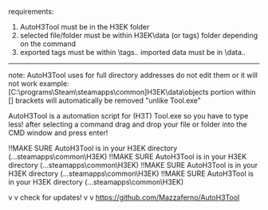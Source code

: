 requirements:
1. AutoH3Tool must be in the H3EK folder
2. selected file/folder must be within H3EK\data (or tags) folder depending on the command
3. exported tags must be within \tags\.. imported data must be in \data\..
-------------------------------------------------------------------------------------------
note: AutoH3Tool uses for full directory addresses do not edit them or it will not work
	example: [C:\programs\Steam\steamapps\common\]H3EK\data\objects
	portion within [] brackets will automatically be removed "unlike Tool.exe"

AutoH3Tool is a automation script for (H3T) Tool.exe 
so you have to type less! after selecting a command drag and drop your file or folder into the CMD window and press enter!

!!MAKE SURE AutoH3Tool is in your H3EK directory (...steamapps\common\H3EK)
!!MAKE SURE AutoH3Tool is in your H3EK directory (...steamapps\common\H3EK)
!!MAKE SURE AutoH3Tool is in your H3EK directory (...steamapps\common\H3EK)
!!MAKE SURE AutoH3Tool is in your H3EK directory (...steamapps\common\H3EK)

v v check for updates! v v 
https://github.com/Mazzaferno/AutoH3Tool
